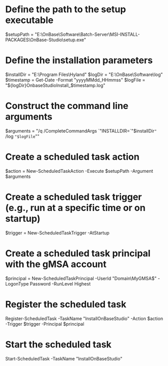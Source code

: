 # Define the path to the setup executable
$setupPath = "E:\OnBase\Software\Batch-Server\MSI-INSTALL-PACKAGES\OnBase-Studio\setup.exe"

# Define the installation parameters
$installDir = "E:\Program Files\Hyland\"
$logDir = "E:\OnBase\Software\log\"
$timestamp = Get-Date -Format "yyyyMMdd_HHmmss"
$logFile = "${logDir}OnbaseStudioInstall_$timestamp.log"

# Construct the command line arguments
$arguments = "/q /CompleteCommandArgs `"INSTALLDIR=`"$installDir`"` /log `"$logFile`""

# Create a scheduled task action
$action = New-ScheduledTaskAction -Execute $setupPath -Argument $arguments

# Create a scheduled task trigger (e.g., run at a specific time or on startup)
$trigger = New-ScheduledTaskTrigger -AtStartup

# Create a scheduled task principal with the gMSA account
$principal = New-ScheduledTaskPrincipal -UserId "Domain\MyGMSA$" -LogonType Password -RunLevel Highest

# Register the scheduled task
Register-ScheduledTask -TaskName "InstallOnBaseStudio" -Action $action -Trigger $trigger -Principal $principal

# Start the scheduled task
Start-ScheduledTask -TaskName "InstallOnBaseStudio"

